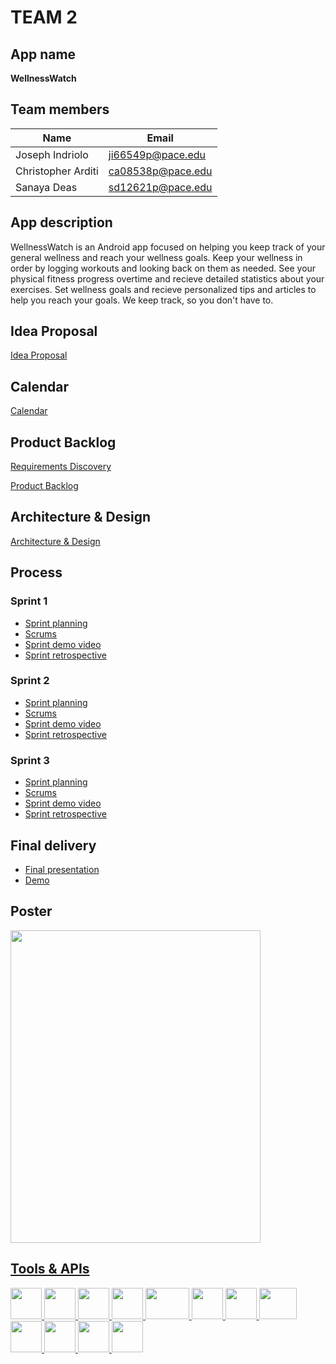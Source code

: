 # TEAM 2

## App name
**WellnessWatch**

## Team members

| Name  | Email |
| ------------- | ------------- |
| Joseph Indriolo  |  [ji66549p@pace.edu](mailto:ji66549p@pace.edu) |
| Christopher Arditi | [ca08538p@pace.edu](mailto:ca08538p@pace.edu) |
| Sanaya Deas | [sd12621p@pace.edu](mailto:sd12621p@pace.edu) |

## App description
WellnessWatch is an Android app focused on helping you keep track of your general wellness and reach your wellness goals. Keep your wellness in order by logging workouts and looking back on them as needed. See your physical fitness progress overtime and recieve detailed statistics about your exercises. Set wellness goals and recieve personalized tips and articles to help you reach your goals. We keep track, so you don't have to.

## Idea Proposal
[Idea Proposal](https://docs.google.com/document/d/1RJpak0_xiD12JvmdOQvHuDH2pRyLRTa5szIZDKma4Ro/edit)

## Calendar
[Calendar](https://calendar.google.com/calendar/u/0?cid=aXZoMmU3NjhzMjRkdGlxZWYwcXZvbzhxcjBAZ3JvdXAuY2FsZW5kYXIuZ29vZ2xlLmNvbQ)

## Product Backlog
[Requirements Discovery](https://docs.google.com/document/d/11WJM5q5BGNw5DgDeh-6P3DNNSVYQIoYQ537yncLYQ7c/edit)

[Product Backlog](https://docs.google.com/spreadsheets/d/1YcQlA28-sgJiNI1AeED96XEVGxHPCzNIi8yX0uRgipM/edit#gid=8)

## Architecture & Design
[Architecture & Design](https://docs.google.com/document/d/10W9F337w7815P5wGcsTzHUmXeY1snYyyqu7D4wo1PgY/edit)

## Process

### Sprint 1

* [Sprint planning](https://docs.google.com/document/d/1Eq1ZTaaRqTfoMJ6NEFxzC6Ahb_g3HCPaO3oJ6_6iD8o/edit)
* [Scrums](https://docs.google.com/document/d/1Epnxpe9ukBIUdBYMKkFbY7Nc5Qub5cjNTT7mHU3I1bY/edit)
* [Sprint demo video](https://www.youtube.com/watch?v=9zNa1nhTsGk)
* [Sprint retrospective](https://docs.google.com/document/d/1x5AR94A183_p1jHDKCTZk6GjMaO4MqQ-t7ffmkO9urw/edit)

### Sprint 2

* [Sprint planning](https://docs.google.com/document/d/193Z9FoHCVgegK_vcaLws5VVj_EJRbnFpJTkrOy22Si4/edit)
* [Scrums](https://docs.google.com/document/d/16VG1LR_IAqyPIm9DqsWA_SpZksDnEmDbXSTpA2Sx0xk/edit)
* [Sprint demo video](https://www.youtube.com/watch?v=mZeXkvWAKF0)
* [Sprint retrospective](https://docs.google.com/document/d/1DK_BowmnphBM4Xx4kFCMGiNlJ5NSjvzVqqS-ev4zHdM/edit)

### Sprint 3

* [Sprint planning](https://docs.google.com/document/d/1jocFl7xnbl2atHes_V1yuNn0nZUKBqkR0-5QHQ8FXJU/edit)
* [Scrums](https://docs.google.com/document/d/1H8oSgkw8G29iDxYwFeComcvjVKZfVfML0c4qu6-W28Q/edit)
* [Sprint demo video](https://www.youtube.com/watch?v=8QcLssmtPpI)
* [Sprint retrospective](https://docs.google.com/document/d/1lEhcIcOlUrMDRl4qHNZ56pwJgKbsWHXcNrMz5jE1hJU/edit)




## Final delivery

* [Final presentation](https://docs.google.com/presentation/d/1ip1Q4TRwriHZmPZENwJjwtD_q3hwLX6j2GUfjrZN0vg/edit?usp=sharing)
* [Demo](https://youtu.be/8jOYiFWigro)

## Poster
<a href="https://discord.com"><img src="https://lh3.googleusercontent.com/u/0/drive-viewer/AFDK6gO--y05rCTAOV-hzJM6bGcPvrD01yy0uHCD3LMDwO00YM8gd3hWw7r8VrQ-uL1K4ZV-ubW9sBdFzKXUDHrOjTufTzg3nQ=w1960-h2612"  width="400" height="500"> <a href="https://developer.android.com/studio">

## Tools & APIs
<a href="https://discord.com"><img src="https://assets-global.website-files.com/6257adef93867e50d84d30e2/625e5fcef7ab80b8c1fe559e_Discord-Logo-Color.png"  width="50" height="50"> <a href="https://developer.android.com/studio"><img src="https://1.bp.blogspot.com/-LgTa-xDiknI/X4EflN56boI/AAAAAAAAPuk/24YyKnqiGkwRS9-_9suPKkfsAwO4wHYEgCLcBGAsYHQ/s0/image9.png"  width="50" height="50"> <a href="https://www.google.com/drive/"><img src="https://storage.googleapis.com/gweb-uniblog-publish-prod/images/Google_Drive.max-1100x1100.png"  width="50" height="50"> <a href="https://github.com"><img src="https://upload.wikimedia.org/wikipedia/commons/9/91/Octicons-mark-github.svg"  width="50" height="50"> <a href="https://firebase.google.com"><img src="https://cdn.freebiesupply.com/logos/thumbs/2x/firebase-1-logo.png"  width="70" height="50">  <a href="https://blog.feedspot.com/?_src=logo"><img src="https://wp-assets.rss.com/blog/wp-content/uploads/2019/10/10111557/social_style_3_rss-512-1.png"  width="50" height="50"> <a href="https://www.figma.com"><img src="https://upload.wikimedia.org/wikipedia/commons/3/33/Figma-logo.svg"  width="50" height="50"> <a href="https://www.autodesk.com"><img src="https://logos-world.net/wp-content/uploads/2020/12/Autocad-Logo.png"  width="60" height="50"> <a href="https://firebase.google.com/docs/database"><img src="https://4.bp.blogspot.com/-I6KBH1NIJGk/XIccojn6YII/AAAAAAAADZ8/BeJ6uuutN5YoQe6Zboig_q5djnXS3hVpgCLcBGAs/s1600/Firebase%2BRealtime%2BDatabase%2B%25281-%2BIcon%252C%2BLight%2529.png"  width="50" height="50">  <a href="https://www.youtube.com"><img src="https://www.bishopmanogue.org/wp-content/uploads/2020/09/create-your-youtube-channel-art-and-logo.png"  width="50" height="50"> <a href="https://zoom.us"><img src="https://play-lh.googleusercontent.com/V1lb4J811SNh6hlGqNlDnGZXfdtI2i-1dC7_i9TnViyiboZ2RHp8xbhKbbECG-f26is"  width="50" height="50"> <a href="https://www.canva.com"><img src="https://imgur.com/a/hgQmJD0.jpg" width="50" height="50">


